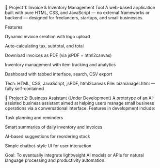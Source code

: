 🔹 Project 1: Invoice & Inventory Management Tool
A web-based application built with pure HTML, CSS, and JavaScript — no external frameworks or backend — designed for freelancers, startups, and small businesses.

Features:

Dynamic invoice creation with logo upload

Auto-calculating tax, subtotal, and total

Download invoices as PDF (via jsPDF + html2canvas)

Inventory management with item tracking and analytics

Dashboard with tabbed interface, search, CSV export

Tech: HTML, CSS, JavaScript, jsPDF, html2canvas
File: bizmanager.html — fully self-contained

🔹 Project 2: Business Assistant (Under Development)
A prototype of an AI-assisted business assistant aimed at helping users manage small business operations via a conversational interface. Features in development include:

Task planning and reminders

Smart summaries of daily inventory and invoices

AI-based suggestions for reordering stock

Simple chatbot-style UI for user interaction

Goal: To eventually integrate lightweight AI models or APIs for natural language processing and productivity automation.

